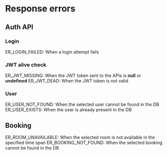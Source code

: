 # Response errors

## Auth API

### Login

ER_LOGIN_FAILED: When a login attempt fails

### JWT alive check

ER_JWT_MISSING: When the JWT token sent to the APIs is **null** or **undefined**
ER_JWT_DEAD: When the JWT token is not valid

### User

ER_USER_NOT_FOUND: When the selected user cannot be found in the DB
ER_USER_EXISTS: When the user is already present in the DB

## Booking
ER_ROOM_UNAVAILABLE: When the selected room is not available in the specified time span
ER_BOOKING_NOT_FOUND: When the selected booking cannot be found in the DB
